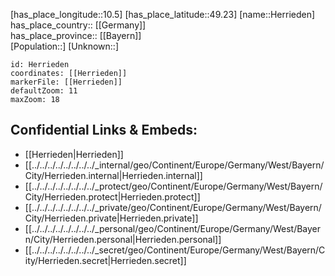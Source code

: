 ﻿---
location: [49.23,10.5] 
mapzoom: [7,12] 
mapmarker: city 
type: City
tags:
- geo/City


SpocWebEntityId: 30912
isDeleted: false
confidential: public

---
[has_place_longitude::10.5] 
[has_place_latitude::49.23] 
[name::Herrieden] 
has_place_country:: [[Germany]]  
has_place_province:: [[Bayern]]  
[Population::] 
[Unknown::] 


```leaflet
id: Herrieden
coordinates: [[Herrieden]] 
markerFile: [[Herrieden]] 
defaultZoom: 11 
maxZoom: 18
```


## Confidential Links & Embeds: 
- [[Herrieden|Herrieden]]  
- [[../../../../../../../../_internal/geo/Continent/Europe/Germany/West/Bayern/City/Herrieden.internal|Herrieden.internal]] 
- [[../../../../../../../../_protect/geo/Continent/Europe/Germany/West/Bayern/City/Herrieden.protect|Herrieden.protect]] 
- [[../../../../../../../../_private/geo/Continent/Europe/Germany/West/Bayern/City/Herrieden.private|Herrieden.private]] 
- [[../../../../../../../../_personal/geo/Continent/Europe/Germany/West/Bayern/City/Herrieden.personal|Herrieden.personal]] 
- [[../../../../../../../../_secret/geo/Continent/Europe/Germany/West/Bayern/City/Herrieden.secret|Herrieden.secret]] 
